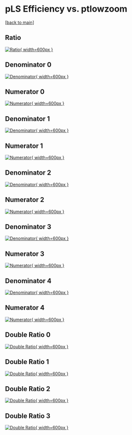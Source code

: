 # pLS Efficiency vs. ptlowzoom

[[back to main](./)]



## Ratio

[![Ratio](../mtv/var/pLS_xtr_11_1_eff_ptlowzoom.png){ width=600px }](../mtv/var/pLS_xtr_11_1_eff_ptlowzoom.pdf)

## Denominator 0

[![Denominator](../mtv/den/pLS_xtr_11_1_eff_ptlowzoom_den0.png){ width=600px }](../mtv/den/pLS_xtr_11_1_eff_ptlowzoom_den0.pdf)

## Numerator 0

[![Numerator](../mtv/num/pLS_xtr_11_1_eff_ptlowzoom_num0.png){ width=600px }](../mtv/num/pLS_xtr_11_1_eff_ptlowzoom_num0.pdf)

## Denominator 1

[![Denominator](../mtv/den/pLS_xtr_11_1_eff_ptlowzoom_den1.png){ width=600px }](../mtv/den/pLS_xtr_11_1_eff_ptlowzoom_den1.pdf)

## Numerator 1

[![Numerator](../mtv/num/pLS_xtr_11_1_eff_ptlowzoom_num1.png){ width=600px }](../mtv/num/pLS_xtr_11_1_eff_ptlowzoom_num1.pdf)

## Denominator 2

[![Denominator](../mtv/den/pLS_xtr_11_1_eff_ptlowzoom_den2.png){ width=600px }](../mtv/den/pLS_xtr_11_1_eff_ptlowzoom_den2.pdf)

## Numerator 2

[![Numerator](../mtv/num/pLS_xtr_11_1_eff_ptlowzoom_num2.png){ width=600px }](../mtv/num/pLS_xtr_11_1_eff_ptlowzoom_num2.pdf)

## Denominator 3

[![Denominator](../mtv/den/pLS_xtr_11_1_eff_ptlowzoom_den3.png){ width=600px }](../mtv/den/pLS_xtr_11_1_eff_ptlowzoom_den3.pdf)

## Numerator 3

[![Numerator](../mtv/num/pLS_xtr_11_1_eff_ptlowzoom_num3.png){ width=600px }](../mtv/num/pLS_xtr_11_1_eff_ptlowzoom_num3.pdf)

## Denominator 4

[![Denominator](../mtv/den/pLS_xtr_11_1_eff_ptlowzoom_den4.png){ width=600px }](../mtv/den/pLS_xtr_11_1_eff_ptlowzoom_den4.pdf)

## Numerator 4

[![Numerator](../mtv/num/pLS_xtr_11_1_eff_ptlowzoom_num4.png){ width=600px }](../mtv/num/pLS_xtr_11_1_eff_ptlowzoom_num4.pdf)

## Double Ratio 0

[![Double Ratio](../mtv/ratio/pLS_xtr_11_1_eff_ptlowzoom_ratio0.png){ width=600px }](../mtv/ratio/pLS_xtr_11_1_eff_ptlowzoom_ratio0.pdf)

## Double Ratio 1

[![Double Ratio](../mtv/ratio/pLS_xtr_11_1_eff_ptlowzoom_ratio1.png){ width=600px }](../mtv/ratio/pLS_xtr_11_1_eff_ptlowzoom_ratio1.pdf)

## Double Ratio 2

[![Double Ratio](../mtv/ratio/pLS_xtr_11_1_eff_ptlowzoom_ratio2.png){ width=600px }](../mtv/ratio/pLS_xtr_11_1_eff_ptlowzoom_ratio2.pdf)

## Double Ratio 3

[![Double Ratio](../mtv/ratio/pLS_xtr_11_1_eff_ptlowzoom_ratio3.png){ width=600px }](../mtv/ratio/pLS_xtr_11_1_eff_ptlowzoom_ratio3.pdf)

